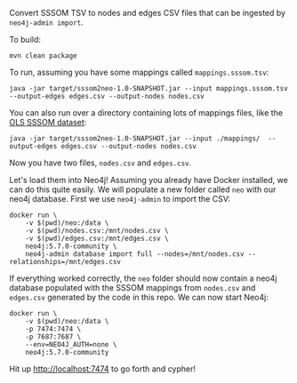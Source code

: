 Convert SSSOM TSV to nodes and edges CSV files that can be ingested by `neo4j-admin import`.

To build:

    mvn clean package

To run, assuming you have some mappings called `mappings.sssom.tsv`:

    java -jar target/sssom2neo-1.0-SNAPSHOT.jar --input mappings.sssom.tsv  --output-edges edges.csv --output-nodes nodes.csv

You can also run over a directory containing lots of mappings files, like the [OLS SSSOM dataset](https://www.ebi.ac.uk/ols4/downloads):

    java -jar target/sssom2neo-1.0-SNAPSHOT.jar --input ./mappings/  --output-edges edges.csv --output-nodes nodes.csv

Now you have two files, `nodes.csv` and `edges.csv`.

Let's load them into Neo4j! Assuming you already have Docker installed, we can do this quite easily. We will populate a new
folder called `neo` with our neo4j database. First we use `neo4j-admin` to import the CSV:

    docker run \
        -v $(pwd)/neo:/data \
        -v $(pwd)/nodes.csv:/mnt/nodes.csv \
        -v $(pwd)/edges.csv:/mnt/edges.csv \
        neo4j:5.7.0-community \
        neo4j-admin database import full --nodes=/mnt/nodes.csv --relationships=/mnt/edges.csv
 
If everything worked correctly, the `neo` folder should now contain a neo4j database populated with the SSSOM mappings
from `nodes.csv` and `edges.csv` generated by the code in this repo. We can now start Neo4j:

    docker run \
        -v $(pwd)/neo:/data \
        -p 7474:7474 \
        -p 7687:7687 \
        --env=NEO4J_AUTH=none \
        neo4j:5.7.0-community

Hit up [http://localhost:7474](http://localhost:7474) to go forth and cypher!

